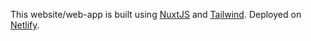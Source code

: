 This website/web-app is built using [NuxtJS](https://nuxtjs.org)  and [Tailwind](https://tailwindcss.com).  Deployed on [Netlify](https://netlify.com).
